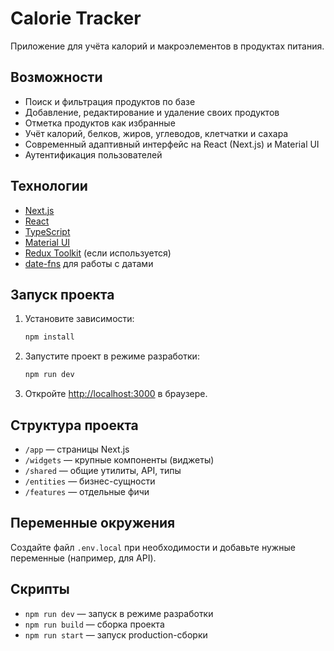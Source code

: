 # Calorie Tracker

Приложение для учёта калорий и макроэлементов в продуктах питания.

## Возможности

- Поиск и фильтрация продуктов по базе
- Добавление, редактирование и удаление своих продуктов
- Отметка продуктов как избранные
- Учёт калорий, белков, жиров, углеводов, клетчатки и сахара
- Современный адаптивный интерфейс на React (Next.js) и Material UI
- Аутентификация пользователей

## Технологии

- [Next.js](https://nextjs.org/)
- [React](https://react.dev/)
- [TypeScript](https://www.typescriptlang.org/)
- [Material UI](https://mui.com/)
- [Redux Toolkit](https://redux-toolkit.js.org/) (если используется)
- [date-fns](https://date-fns.org/) для работы с датами

## Запуск проекта

1. Установите зависимости:

    ```sh
    npm install
    ```

2. Запустите проект в режиме разработки:

    ```sh
    npm run dev
    ```

3. Откройте [http://localhost:3000](http://localhost:3000) в браузере.

## Структура проекта

- `/app` — страницы Next.js
- `/widgets` — крупные компоненты (виджеты)
- `/shared` — общие утилиты, API, типы
- `/entities` — бизнес-сущности
- `/features` — отдельные фичи

## Переменные окружения

Создайте файл `.env.local` при необходимости и добавьте нужные переменные (например, для API).

## Скрипты

- `npm run dev` — запуск в режиме разработки
- `npm run build` — сборка проекта
- `npm run start` — запуск production-сборки
